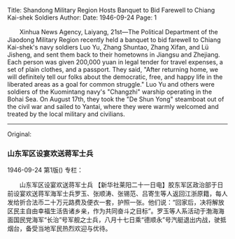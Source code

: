 Title: Shandong Military Region Hosts Banquet to Bid Farewell to Chiang Kai-shek Soldiers
Author:
Date: 1946-09-24
Page: 1

　　Xinhua News Agency, Laiyang, 21st—The Political Department of the Jiaodong Military Region recently held a banquet to bid farewell to Chiang Kai-shek's navy soldiers Luo Yu, Zhang Shuntao, Zhang Xifan, and Lü Jisheng, and sent them back to their hometowns in Jiangsu and Zhejiang. Each person was given 200,000 yuan in legal tender for travel expenses, a set of plain clothes, and a passport. They said, "After returning home, we will definitely tell our folks about the democratic, free, and happy life in the liberated areas as a goal for common struggle." Luo Yu and others were soldiers of the Kuomintang navy's "Changzhi" warship operating in the Bohai Sea. On August 17th, they took the "De Shun Yong" steamboat out of the civil war and sailed to Yantai, where they were warmly welcomed and treated by the local military and civilians.



<hr /> 

Original: 


### 山东军区设宴欢送蒋军士兵

1946-09-24
第1版()
专栏：

　　山东军区设宴欢送蒋军士兵
    【新华社莱阳二十一日电】胶东军区政治部于日前设宴欢送蒋军海军士兵罗玉、张顺涛、张锡范、吕寄生等人返回江浙原籍，每人发给折合法币二十万元路费及便衣一套，护照一张。他们说：“回家后，决将解放区民主自由幸福生活告诸乡亲，作为共同奋斗之目标”。罗玉等人系活动于渤海海面国民党海军“长治”号军舰之士兵，八月十七日乘“德顺永”号汽艇退出内战，驶抵烟台，备受当地军民热烈欢迎与优待。
